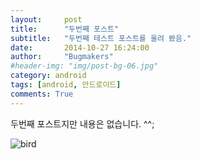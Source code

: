 ```yaml
---
layout:     post
title:      "두번째 포스트"
subtitle:   "두번째 테스트 포스트를 올려 봤음."
date:       2014-10-27 16:24:00
author:     "Bugmakers"
#header-img: "img/post-bg-06.jpg"
category: android
tags: [android, 안드로이드]
comments: True
---
```


두번째 포스트지만 내용은 없습니다. ^^;


<img src="{{ site.url }}/img/bird.jpg" class="img-responsive" alt="bird">